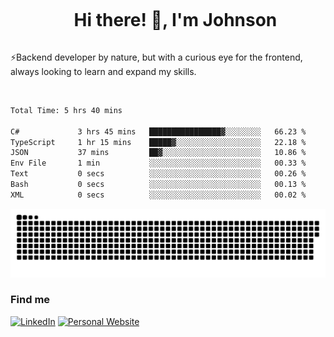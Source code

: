 <div id="user-content-toc">
  <ul align="center">
    <summary><h1 style="display: inline-block">Hi there! 👋, I'm Johnson</h1></summary>
  </ul>
</div>

⚡Backend developer by nature, but with a curious eye for the frontend, always looking to learn and expand my skills.

<br>


<!--START_SECTION:waka-->

```txt
Total Time: 5 hrs 40 mins

C#             3 hrs 45 mins   ████████████████▓░░░░░░░░   66.23 %
TypeScript     1 hr 15 mins    █████▓░░░░░░░░░░░░░░░░░░░   22.18 %
JSON           37 mins         ██▓░░░░░░░░░░░░░░░░░░░░░░   10.86 %
Env File       1 min           ░░░░░░░░░░░░░░░░░░░░░░░░░   00.33 %
Text           0 secs          ░░░░░░░░░░░░░░░░░░░░░░░░░   00.26 %
Bash           0 secs          ░░░░░░░░░░░░░░░░░░░░░░░░░   00.13 %
XML            0 secs          ░░░░░░░░░░░░░░░░░░░░░░░░░   00.02 %
```

<!--END_SECTION:waka-->

<picture>
  <source  srcset="https://github.com/joshwambere/joshwambere/blob/output/github-contribution-grid-snake-dark.svg?palette=github-dark">
  <source  srcset="https://github.com/joshwambere/joshwambere/blob/output/github-contribution-grid-snake.svg">
  <img alt="github contribution grid snake animation" src="https://github.com/joshwambere/joshwambere/blob/output/github-contribution-grid-snake.svg">
</picture>

### Find me
<a href="https://www.linkedin.com/in/dusabe-johnson" target="_blank"><img src="https://img.shields.io/badge/LinkedIn-%230077B5.svg?&style=flat&logo=linkedin&logoColor=white" alt="LinkedIn"></a>
‎‎ [![Personal Website](https://img.shields.io/badge/visit-Johnsonis.me-blue)](https://johnsonis.me/)
